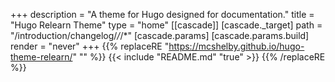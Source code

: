 +++
description = "A theme for Hugo designed for documentation."
title = "Hugo Relearn Theme"
type = "home"
[[cascade]]
	[cascade._target]
		path = "/introduction/changelog/*/*/*"
	[cascade.params]
		[cascade.params.build]
			render = "never"
+++
{{% replaceRE "https://mcshelby.github.io/hugo-theme-relearn/" "" %}}
{{< include "README.md" "true" >}}
{{% /replaceRE %}}